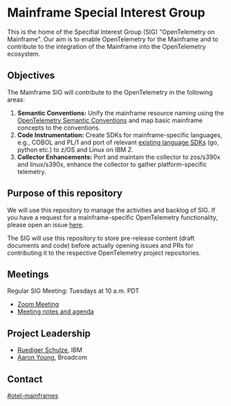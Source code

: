 # Mainframe Special Interest Group
This is the home of the Specifial Interest Group (SIG) "OpenTelemetry on Mainframe". 
Our aim is to enable OpenTelemetry for the Mainframe and to contribute to the integration of the Mainframe into the OpenTelemetry ecosystem.

## Objectives
The Mainframe SIG will contribute to the OpenTelemetry in the following areas:
1. **Semantic Conventions:** Unify the mainframe resource naming using the [OpenTelemetry Semantic Conventions](https://opentelemetry.io/docs/specs/semconv/) and map basic mainframe concepts to the conventions. 
2. **Code Instrumentation:** Create SDKs for mainframe-specific languages, e.g., COBOL and PL/1 and port of relevant [existing language SDKs](https://opentelemetry.io/docs/languages/) (go, python etc.) to z/OS and Linux on IBM Z.
3. **Collector Enhancements:** Port and maintain the collector to zos/s390x and linux/s390x, enhance the collector to gather platform-specific telemetry.

## Purpose of this repository

We will use this repository to manage the activities and backlog of SIG. If you have a request for a mainframe-specific OpenTelemetry functionality, please open an issue [here](https://github.com/open-telemetry/sig-mainframe/issues).

The SIG will use this repository to store pre-release content (draft documents and code) before actually opening issues and PRs for contributing it to the respective OpenTelemetry project repositories. 

## Meetings

Regular SIG Meeting: Tuesdays at 10 a.m. PDT
- [Zoom Meeting](https://zoom.us/j/96213920701?pwd=NnRFemhtWUJFeEhvRU5Wbk5TKzY5QT09)
- [Meeting notes and agenda](https://docs.google.com/document/d/14p-bpofozTL4n3jy6HZH_TKjoOXvog18G1HBRqq6liE/edit#heading=h.pss2tdsd549w)

## Project Leadership
- [Ruediger Schulze](https://github.com/rrschulze), IBM 
- [Aaron Young](https://github.com/youngaaronm), Broadcom

## Contact
[#otel-mainframes](https://cloud-native.slack.com/archives/C05PXDFTCPJ)
